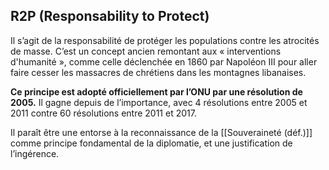 ## R2P (Responsability to Protect)

Il s’agit de la responsabilité de protéger les populations contre les atrocités de masse. C’est un concept ancien remontant aux « interventions d'humanité », comme celle déclenchée en 1860 par Napoléon III pour aller faire cesser les massacres de chrétiens dans les montagnes libanaises.

**Ce principe est adopté officiellement par l’ONU par une résolution de 2005.** Il gagne depuis de l’importance, avec 4 résolutions entre 2005 et 2011 contre 60 résolutions entre 2011 et 2017.

Il paraît être une entorse à la reconnaissance de la [[Souveraineté (déf.)]] comme principe fondamental de la diplomatie, et une justification de l’ingérence.